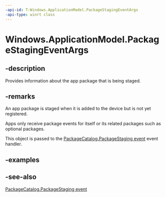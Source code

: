 ```yaml
---
-api-id: T:Windows.ApplicationModel.PackageStagingEventArgs
-api-type: winrt class
---
```


<!-- Class syntax.
public class PackageStagingEventArgs : Windows.ApplicationModel.IPackageStagingEventArgs
-->

# Windows.ApplicationModel.PackageStagingEventArgs

## -description
Provides information about the app package that is being staged.

## -remarks
An app package is staged when it is added to the device but is not yet registered.

Apps only receive package events for itself or its related packages such as optional packages.

This object is passed to the [PackageCatalog.PackageStaging event](packagecatalog_packagestaging.md) event handler.

## -examples

## -see-also
[PackageCatalog.PackageStaging event](packagecatalog_packagestaging.md)